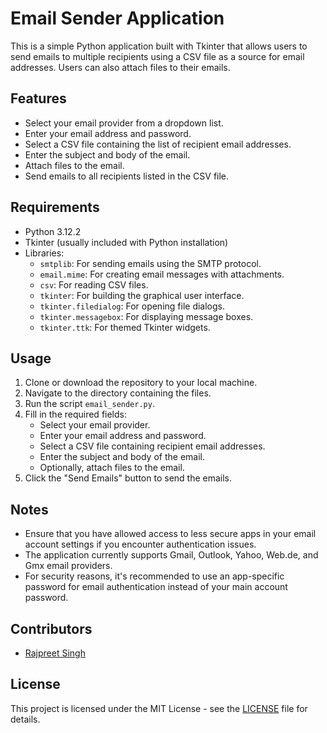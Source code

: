 # Email Sender Application

This is a simple Python application built with Tkinter that allows users to send emails to multiple recipients using a CSV file as a source for email addresses. Users can also attach files to their emails.

## Features

- Select your email provider from a dropdown list.
- Enter your email address and password.
- Select a CSV file containing the list of recipient email addresses.
- Enter the subject and body of the email.
- Attach files to the email.
- Send emails to all recipients listed in the CSV file.

## Requirements

- Python 3.12.2
- Tkinter (usually included with Python installation)
- Libraries:
  - `smtplib`: For sending emails using the SMTP protocol.
  - `email.mime`: For creating email messages with attachments.
  - `csv`: For reading CSV files.
  - `tkinter`: For building the graphical user interface.
  - `tkinter.filedialog`: For opening file dialogs.
  - `tkinter.messagebox`: For displaying message boxes.
  - `tkinter.ttk`: For themed Tkinter widgets.

## Usage

1. Clone or download the repository to your local machine.
2. Navigate to the directory containing the files.
3. Run the script `email_sender.py`.
4. Fill in the required fields:
   - Select your email provider.
   - Enter your email address and password.
   - Select a CSV file containing recipient email addresses.
   - Enter the subject and body of the email.
   - Optionally, attach files to the email.
5. Click the "Send Emails" button to send the emails.

## Notes

- Ensure that you have allowed access to less secure apps in your email account settings if you encounter authentication issues.
- The application currently supports Gmail, Outlook, Yahoo, Web.de, and Gmx email providers.
- For security reasons, it's recommended to use an app-specific password for email authentication instead of your main account password.

## Contributors

- [Rajpreet Singh](https://github.com/Rajpreet0)

## License

This project is licensed under the MIT License - see the [LICENSE](LICENSE) file for details.
